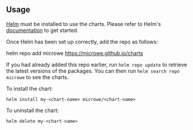 ## Usage

[Helm](https://helm.sh) must be installed to use the charts.  Please refer to
Helm's [documentation](https://helm.sh/docs) to get started.

Once Helm has been set up correctly, add the repo as follows:

  helm repo add microwe https://microwe.github.io/charts

If you had already added this repo earlier, run `helm repo update` to retrieve
the latest versions of the packages.  You can then run `helm search repo
microwe` to see the charts.

To install the <chart-name> chart:

    helm install my-<chart-name> microwe/<chart-name>

To uninstall the chart:

    helm delete my-<chart-name>
    